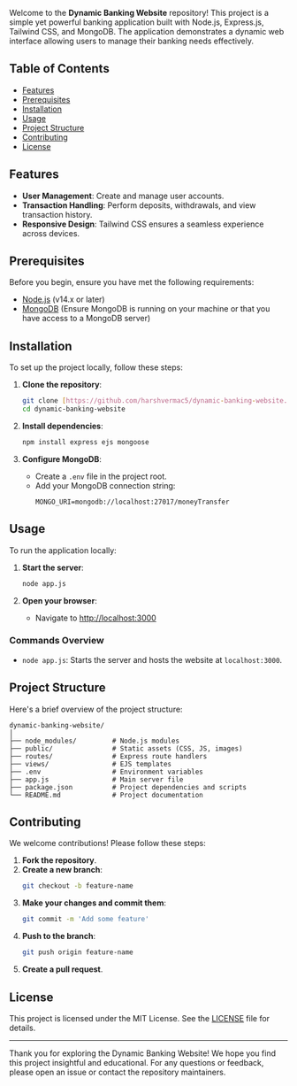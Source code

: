 Welcome to the **Dynamic Banking Website** repository! This project is a simple yet powerful banking application built with Node.js, Express.js, Tailwind CSS, and MongoDB. The application demonstrates a dynamic web interface allowing users to manage their banking needs effectively.

## Table of Contents
- [Features](#features)
- [Prerequisites](#prerequisites)
- [Installation](#installation)
- [Usage](#usage)
- [Project Structure](#project-structure)
- [Contributing](#contributing)
- [License](#license)

## Features
- **User Management**: Create and manage user accounts.
- **Transaction Handling**: Perform deposits, withdrawals, and view transaction history.
- **Responsive Design**: Tailwind CSS ensures a seamless experience across devices.

## Prerequisites
Before you begin, ensure you have met the following requirements:
- [Node.js](https://nodejs.org/) (v14.x or later)
- [MongoDB](https://www.mongodb.com/) (Ensure MongoDB is running on your machine or that you have access to a MongoDB server)

## Installation
To set up the project locally, follow these steps:

1. **Clone the repository**:
   ```bash
   git clone [https://github.com/harshvermac5/dynamic-banking-website.git](https://github.com/harshvermac5/simple-dynamic-banking-website.git)
   cd dynamic-banking-website
   ```

2. **Install dependencies**:
   ```bash
   npm install express ejs mongoose
   ```

3. **Configure MongoDB**:
   - Create a `.env` file in the project root.
   - Add your MongoDB connection string:
     ```env
     MONGO_URI=mongodb://localhost:27017/moneyTransfer
     ```

## Usage
To run the application locally:

1. **Start the server**:
   ```bash
   node app.js
   ```

2. **Open your browser**:
   - Navigate to [http://localhost:3000](http://localhost:3000)

### Commands Overview
- `node app.js`: Starts the server and hosts the website at `localhost:3000`.

## Project Structure
Here's a brief overview of the project structure:

```
dynamic-banking-website/
│
├── node_modules/         # Node.js modules
├── public/               # Static assets (CSS, JS, images)
├── routes/               # Express route handlers
├── views/                # EJS templates
├── .env                  # Environment variables
├── app.js                # Main server file
├── package.json          # Project dependencies and scripts
└── README.md             # Project documentation
```

## Contributing
We welcome contributions! Please follow these steps:

1. **Fork the repository**.
2. **Create a new branch**:
   ```bash
   git checkout -b feature-name
   ```
3. **Make your changes and commit them**:
   ```bash
   git commit -m 'Add some feature'
   ```
4. **Push to the branch**:
   ```bash
   git push origin feature-name
   ```
5. **Create a pull request**.

## License
This project is licensed under the MIT License. See the [LICENSE](LICENSE) file for details.

---

Thank you for exploring the Dynamic Banking Website! We hope you find this project insightful and educational. For any questions or feedback, please open an issue or contact the repository maintainers.
